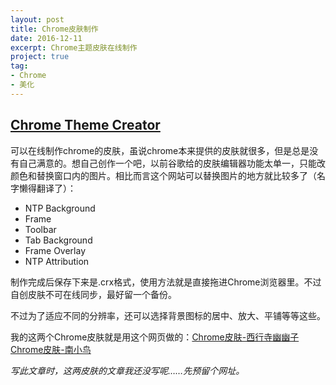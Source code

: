 ```yaml
---
layout: post
title: Chrome皮肤制作
date: 2016-12-11
excerpt: Chrome主题皮肤在线制作
project: true
tag: 
- Chrome
- 美化
---
```


## [Chrome Theme Creator](https://www.themebeta.com/chrome-theme-creator-online.html)

可以在线制作chrome的皮肤，虽说chrome本来提供的皮肤就很多，但是总是没有自己满意的。想自己创作一个吧，以前谷歌给的皮肤编辑器功能太单一，只能改颜色和替换窗口内的图片。相比而言这个网站可以替换图片的地方就比较多了（名字懒得翻译了）：

* NTP Background
* Frame
* Toolbar
* Tab Background
* Frame Overlay
* NTP Attribution

制作完成后保存下来是.crx格式，使用方法就是直接拖进Chrome浏览器里。不过自创皮肤不可在线同步，最好留一个备份。

不过为了适应不同的分辨率，还可以选择背景图标的居中、放大、平铺等等这些。

我的这两个Chrome皮肤就是用这个网页做的：[Chrome皮肤-西行寺幽幽子](http://windfire.space/ChromeYuyuko)     [Chrome皮肤-南小鸟](http://windfire.space/ChromeKotori)

*写此文章时，这两皮肤的文章我还没写呢……先预留个网址。*